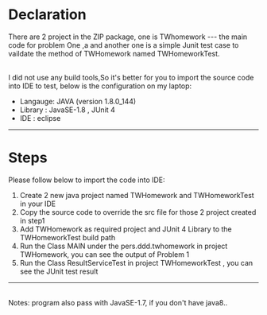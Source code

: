 # Declaration
There are 2 project in the ZIP package, one is TWhomework --- the main code for problem One ,a
and another one is a simple Junit test case to vaildate the method of 
TWHomework named TWHomeworkTest. </br><br>

I did not use any build tools,So it's better for you to import the source code
into IDE to test, below is the configuration on my laptop: </br>

* Langauge: JAVA (version 1.8.0_144)
* Library : JavaSE-1.8 , JUnit 4
* IDE : eclipse
 
***
# Steps
Please follow below to import the code into IDE:</br>
1. Create 2 new java project named TWHomework and TWHomeworkTest in your IDE     
2. Copy the source code to override the src file for those 2 project created in step1   
3. Add TWHomework as required project and JUnit 4 Library to the TWHomeworkTest build path  
4. Run the Class MAIN under the pers.ddd.twhomework in project TWHomework, you can see the output of Problem 1    
5. Run the Class ResultServiceTest in project TWHomeworkTest , you can see the JUnit test result

***
</br>
Notes: program also pass with JavaSE-1.7, if you don't have java8..
